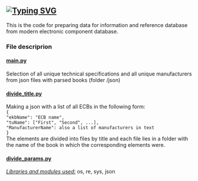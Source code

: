 <a href="https://git.io/typing-svg"><img src="https://readme-typing-svg.demolab.com?font=Fira+Code&pause=1000&width=435&height=30&lines=COMPONENT+DB+PROJECT" alt="Typing SVG" /></a>
-----------------------------------------
This is the code for preparing data for information and reference database from modern electronic component database.

<h3>File descriprion</h3>
<h4><ins>main.py</ins></h4> 
Selection of all unique technical specifications and all unique manufacturers from json files with parsed books (folder /json)

<h4><ins>divide_title.py</ins></h4>
Making a json with a list of all ECBs in the following form:
<code>
{
"ekbName": "ECB name",  
"tuName": ["First", "Second", ...],  
"ManufacturerName": also a list of manufacturers in text  
}
</code>
The elements are divided into files by title and each file lies in a folder with the name of the book
in which the corresponding elements were.

<h4><ins>divide_params.py</ins></h4>

<ins><em>Libraries and modules used:</em></ins> os, re, sys, json
